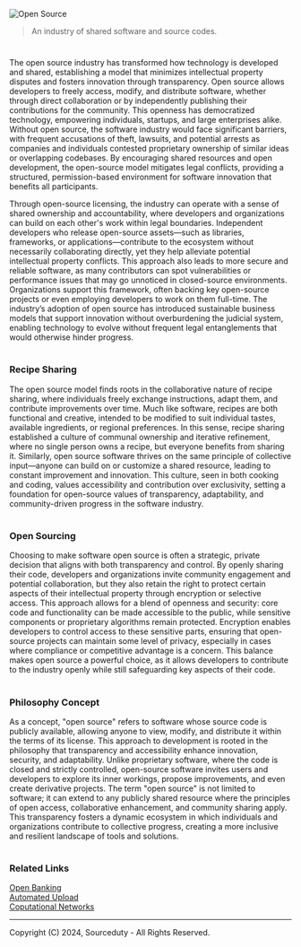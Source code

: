![Open Source](https://github.com/user-attachments/assets/561d2162-6cf1-49de-9e4e-2ee152d12ee7)

> An industry of shared software and source codes.
#

The open source industry has transformed how technology is developed and shared, establishing a model that minimizes intellectual property disputes and fosters innovation through transparency. Open source allows developers to freely access, modify, and distribute software, whether through direct collaboration or by independently publishing their contributions for the community. This openness has democratized technology, empowering individuals, startups, and large enterprises alike. Without open source, the software industry would face significant barriers, with frequent accusations of theft, lawsuits, and potential arrests as companies and individuals contested proprietary ownership of similar ideas or overlapping codebases. By encouraging shared resources and open development, the open-source model mitigates legal conflicts, providing a structured, permission-based environment for software innovation that benefits all participants.

Through open-source licensing, the industry can operate with a sense of shared ownership and accountability, where developers and organizations can build on each other's work within legal boundaries. Independent developers who release open-source assets—such as libraries, frameworks, or applications—contribute to the ecosystem without necessarily collaborating directly, yet they help alleviate potential intellectual property conflicts. This approach also leads to more secure and reliable software, as many contributors can spot vulnerabilities or performance issues that may go unnoticed in closed-source environments. Organizations support this framework, often backing key open-source projects or even employing developers to work on them full-time. The industry’s adoption of open source has introduced sustainable business models that support innovation without overburdening the judicial system, enabling technology to evolve without frequent legal entanglements that would otherwise hinder progress.

#
### Recipe Sharing

The open source model finds roots in the collaborative nature of recipe sharing, where individuals freely exchange instructions, adapt them, and contribute improvements over time. Much like software, recipes are both functional and creative, intended to be modified to suit individual tastes, available ingredients, or regional preferences. In this sense, recipe sharing established a culture of communal ownership and iterative refinement, where no single person owns a recipe, but everyone benefits from sharing it. Similarly, open source software thrives on the same principle of collective input—anyone can build on or customize a shared resource, leading to constant improvement and innovation. This culture, seen in both cooking and coding, values accessibility and contribution over exclusivity, setting a foundation for open-source values of transparency, adaptability, and community-driven progress in the software industry.

#
### Open Sourcing

Choosing to make software open source is often a strategic, private decision that aligns with both transparency and control. By openly sharing their code, developers and organizations invite community engagement and potential collaboration, but they also retain the right to protect certain aspects of their intellectual property through encryption or selective access. This approach allows for a blend of openness and security: core code and functionality can be made accessible to the public, while sensitive components or proprietary algorithms remain protected. Encryption enables developers to control access to these sensitive parts, ensuring that open-source projects can maintain some level of privacy, especially in cases where compliance or competitive advantage is a concern. This balance makes open source a powerful choice, as it allows developers to contribute to the industry openly while still safeguarding key aspects of their code.

#
### Philosophy Concept

As a concept, "open source" refers to software whose source code is publicly available, allowing anyone to view, modify, and distribute it within the terms of its license. This approach to development is rooted in the philosophy that transparency and accessibility enhance innovation, security, and adaptability. Unlike proprietary software, where the code is closed and strictly controlled, open-source software invites users and developers to explore its inner workings, propose improvements, and even create derivative projects. The term "open source" is not limited to software; it can extend to any publicly shared resource where the principles of open access, collaborative enhancement, and community sharing apply. This transparency fosters a dynamic ecosystem in which individuals and organizations contribute to collective progress, creating a more inclusive and resilient landscape of tools and solutions.

#
### Related Links

[Open Banking](https://github.com/sourceduty/Open_Banking)
<br>
[Automated Upload](https://github.com/sourceduty/Automated_Upload)
<br>
[Coputational Networks](https://github.com/sourceduty/Computational_Networks)

***
Copyright (C) 2024, Sourceduty - All Rights Reserved.
